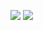 ![](https://komarev.com/ghpvc/?username=your-github-LuaRBXBot)
![](https://github-profile-summary-cards.vercel.app/api/cards/repos-per-language?LuaRBXBot=LuaRBXBott&theme=solarized_dark)
<!--
**LuaRBXBot/LuaRBXBot** is a ✨ _special_ ✨ repository because its `README.md` (this file) appears on your GitHub profile.

Here are some ideas to get you started:

- 🔭 I’m currently working on ...
- 🌱 I’m currently learning ...
- 👯 I’m looking to collaborate on ...
- 🤔 I’m looking for help with ...
- 💬 Ask me about ...
- 📫 How to reach me: ...
- 😄 Pronouns: ...
- ⚡ Fun fact: ...
-->
